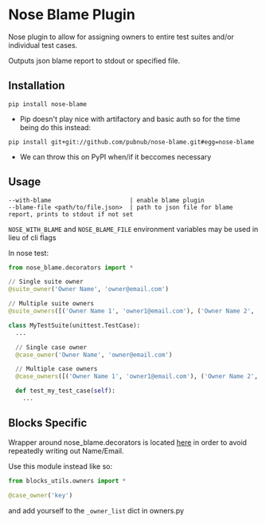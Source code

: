 # Nose Blame Plugin

Nose plugin to allow for assigning owners to entire test suites and/or individual test cases.

Outputs json blame report to stdout or specified file.

## Installation

```
pip install nose-blame
```

- Pip doesn't play nice with artifactory and basic auth so for the time being do this instead:
```
pip install git+git://github.com/pubnub/nose-blame.git#egg=nose-blame
```
- We can throw this on PyPI when/if it beccomes necessary

## Usage

```
--with-blame                      | enable blame plugin
--blame-file <path/to/file.json>  | path to json file for blame report, prints to stdout if not set
```
`NOSE_WITH_BLAME` and `NOSE_BLAME_FILE` environment variables may be used in lieu of cli flags

In nose test:
```python
from nose_blame.decorators import *

// Single suite owner
@suite_owner('Owner Name', 'owner@email.com')

// Multiple suite owners
@suite_owners([('Owner Name 1', 'owner1@email.com'), ('Owner Name 2', 'owner2@email.com')])

class MyTestSuite(unittest.TestCase):
  ...

  // Single case owner
  @case_owner('Owner Name', 'owner@email.com')

  // Multiple case owners
  @case_owners([('Owner Name 1', 'owner1@email.com'), ('Owner Name 2', 'owner2@email.com')])

  def test_my_test_case(self):
    ...

```

## Blocks Specific

Wrapper around nose_blame.decorators is located [here](https://github.com/pubnub/blocks/blob/master/itest/blocks_utils/owners.py) in order to avoid repeatedly writing out Name/Email.

Use this module instead like so:

```python
from blocks_utils.owners import *

@case_owner('key')
```

and add yourself to the ```_owner_list``` dict in owners.py
